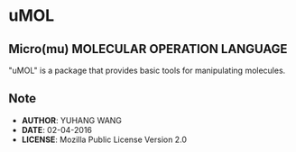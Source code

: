 # uMOL
## Micro(mu) MOLECULAR OPERATION LANGUAGE
"uMOL" is a package that provides basic tools
for manipulating molecules.

## Note
* **AUTHOR**: YUHANG WANG
* **DATE**: 02-04-2016
* **LICENSE**: Mozilla Public License Version 2.0
